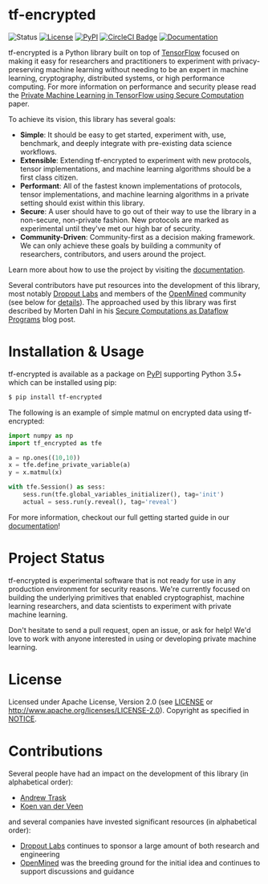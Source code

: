 # tf-encrypted

![Status](https://img.shields.io/badge/status-alpha-blue.svg)  [![License](https://img.shields.io/github/license/mortendahl/tf-encrypted.svg)](./LICENSE)  [![PyPI](https://img.shields.io/pypi/v/tf-encrypted.svg)](https://pypi.org/project/tf-encrypted/) [![CircleCI Badge](https://circleci.com/gh/mortendahl/tf-encrypted/tree/master.svg?style=svg)](https://circleci.com/gh/mortendahl/tf-encrypted/tree/master) [![Documentation](https://img.shields.io/badge/api-reference-blue.svg)](https://tf-encrypted.readthedocs.io/en/latest/)

tf-encrypted is a Python library built on top of [TensorFlow](https://www.tensorflow.org) focused on making it easy for researchers and practitioners to experiment with privacy-preserving machine learning without needing to be an expert in machine learning, cryptography, distributed systems, or high performance computing. For more information on performance and security please read the [Private Machine Learning in TensorFlow using Secure Computation](linkhere) paper.

To achieve its vision, this library has several goals:

- **Simple**: It should be easy to get started, experiment with, use, benchmark, and deeply integrate with pre-existing data science workflows.
- **Extensible**: Extending tf-encrypted to experiment with new protocols, tensor implementations, and machine learning algorithms should be a first class citizen.
- **Performant**: All of the fastest known implementations of protocols, tensor implementations, and machine learning algorithms in a private setting should exist within this library.
- **Secure**: A user should have to go out of their way to use the library in a non-secure, non-private fashion. New protocols are marked as experimental until they've met our high bar of security.
- **Community-Driven**: Community-first as a decision making framework. We can only achieve these goals by building a community of researchers, contributors, and users around the project.

Learn more about how to use the project by visiting the [documentation](https://tf-encrypted.readthedocs.io/en/latest/index.html).

Several contributors have put resources into the development of this library, most notably [Dropout Labs](https://dropoutlabs.com/) and members of the [OpenMined](https://www.openmined.org/) community (see below for [details](#contributions)). The approached used by this library was first described by Morten Dahl in his [Secure Computations as Dataflow Programs](https://mortendahl.github.io/2018/03/01/secure-computation-as-dataflow-programs/) blog post.

# Installation & Usage

tf-encrypted is available as a package on [PyPI](https://pypi.org/project/tf-encrypted/) supporting Python 3.5+ which can be installed using pip:

```bash
$ pip install tf-encrypted
```

The following is an example of simple matmul on encrypted data using tf-encrypted:

```python
import numpy as np
import tf_encrypted as tfe

a = np.ones((10,10))
x = tfe.define_private_variable(a)
y = x.matmul(x)

with tfe.Session() as sess:
    sess.run(tfe.global_variables_initializer(), tag='init')
    actual = sess.run(y.reveal(), tag='reveal')
```

For more information, checkout our full getting started guide in our [documentation](https://tf-encrypted.readthedocs.io/en/latest/usage/getting_started.html)!

# Project Status

tf-encrypted is experimental software that is not ready for use in any production environment for security reasons. We're currently focused on building the underlying primitives that enabled cryptographist, machine learning researchers, and data scientists to experiment with private machine learning.

Don't hesitate to send a pull request, open an issue, or ask for help! We'd love to work with anyone interested in using or developing private machine learning.

# License

Licensed under Apache License, Version 2.0 (see [LICENSE](./LICENSE) or http://www.apache.org/licenses/LICENSE-2.0). Copyright as specified in [NOTICE](./NOTICE).

# Contributions

Several people have had an impact on the development of this library (in alphabetical order):

- [Andrew Trask](https://github.com/iamtrask)
- [Koen van der Veen](https://github.com/koenvanderveen)

and several companies have invested significant resources (in alphabetical order):

- [Dropout Labs](https://dropoutlabs.com/) continues to sponsor a large amount of both research and engineering
- [OpenMined](https://openmined.org) was the breeding ground for the initial idea and continues to support discussions and guidance
